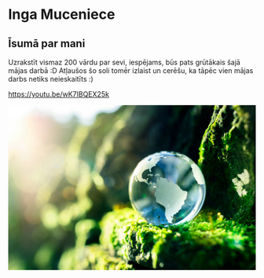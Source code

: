 # Inga Muceniece
## Īsumā par mani

Uzrakstīt vismaz 200 vārdu par sevi, iespējams, būs pats grūtākais šajā mājas darbā :D Atļaušos šo soli tomēr izlaist un cerēšu, ka tāpēc vien mājas darbs netiks neieskaitīts :)

https://youtu.be/wK7IBQEX25k

![nature](img/nature_im.jpg)

